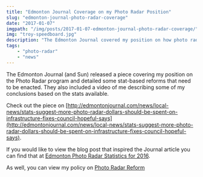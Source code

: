```yaml
---
title: "Edmonton Journal Coverage on my Photo Radar Position"
slug: "edmonton-journal-photo-radar-coverage"
date: "2017-01-07"
imgpath: "/img/posts/2017-01-07-edmonton-journal-photo-radar-coverage/"
img: "troy-speedboard.jpg"
description: "The Edmonton Journal covered my position on how photo radar can be used as a transitional tool for implementing Vision Zero and the stat-based reforms that need to be enacted"
tags: 
    - "photo-radar"
    - "news"
---
```


The Edmonton Journal (and Sun) released a piece covering my position on the Photo Radar program and detailed some stat-based reforms that
need to be enacted. They also included a video of me describing some of my conclusions based on the stats available.

Check out the piece on [http://edmontonjournal.com/news/local-news/stats-suggest-more-photo-radar-dollars-should-be-spent-on-infrastructure-fixes-council-hopeful-says](http://edmontonjournal.com/news/local-news/stats-suggest-more-photo-radar-dollars-should-be-spent-on-infrastructure-fixes-council-hopeful-says).

If you would like to view the blog post that inspired the Journal article you can find that at [Edmonton Photo Radar Statistics for 2016](/blog/2017/01/05/edmonton-photo-radar-statisitics-for-2016/).

As well, you can view my policy on [Photo Radar Reform](/photo-radar-reform)
